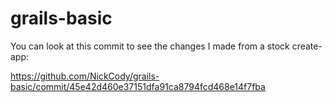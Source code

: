grails-basic
============

You can look at this commit to see the changes I made from a stock create-app:

https://github.com/NickCody/grails-basic/commit/45e42d460e37151dfa91ca8794fcd468e14f7fba
